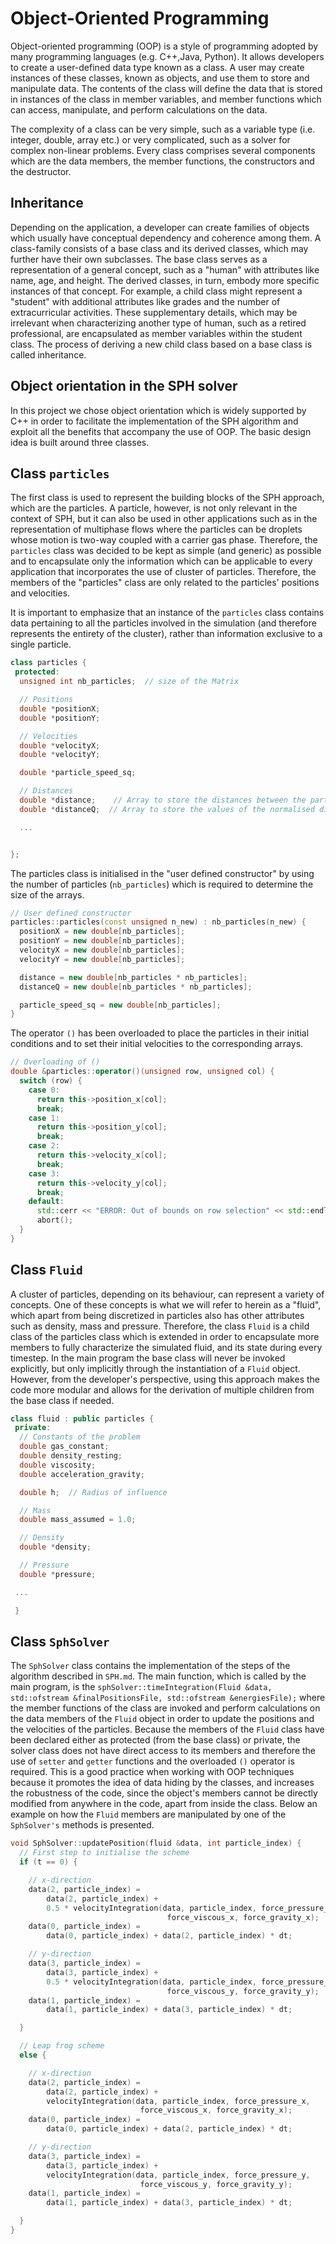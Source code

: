 # Object-Oriented Programming

Object-oriented programming (OOP) is a style of programming adopted by many programming languages (e.g. C++,Java, Python). It allows developers to create a user-defined data type known as a class. A user may create instances of these classes, known as objects, and use them to store and manipulate data. The contents of the class will define the data that is stored in instances of the class in member variables, and member functions which can access, manipulate, and perform calculations on the data.

The complexity of a class can be very simple, such as a variable type (i.e. integer, double, array etc.) or very complicated, such as a solver for complex non-linear problems. Every class comprises several components which are the data members, the member functions, the constructors and the destructor.

## Inheritance

Depending on the application, a developer can create families of objects which usually have conceptual dependency and coherence among them. A class-family consists of a base class and its derived classes, which may further have their own subclasses. The base class serves as a representation of a general concept, such as a "human" with attributes like name, age, and height. The derived classes, in turn, embody more specific instances of that concept. For example, a child class might represent a "student" with additional attributes like grades and the number of extracurricular activities. These supplementary details, which may be irrelevant when characterizing another type of human, such as a retired professional, are encapsulated as member variables within the student class. The process of deriving a new child class based on a base class is called inheritance.

## Object orientation in the SPH solver

In this project we chose object orientation which is widely supported by C++ in order to facilitate the implementation of the SPH algorithm and exploit all the benefits that accompany the use of OOP. The basic design idea is built around three classes.

## Class `particles`

The first class is used to represent the building blocks of the SPH approach, which are the particles. A particle, however, is not only relevant in the context of SPH, but it can also be used in other applications such as in the representation of multiphase flows where the particles can be droplets whose motion is two-way coupled with a carrier gas phase. Therefore, the `particles` class was decided to be kept as simple (and generic) as possible and to encapsulate only the information which can be applicable to every application that incorporates the use of cluster of particles. Therefore, the members of the "particles" class are only related to the particles' positions and velocities.

It is important to emphasize that an instance of the `particles` class contains data pertaining to all the particles involved in the simulation (and therefore represents the entirety of the cluster), rather than information exclusive to a single particle.

```cpp
class particles {
 protected:
  unsigned int nb_particles;  // size of the Matrix

  // Positions
  double *positionX;
  double *positionY;

  // Velocities
  double *velocityX;
  double *velocityY;

  double *particle_speed_sq;

  // Distances
  double *distance;    // Array to store the distances between the particles
  double *distanceQ;  // Array to store the values of the normalised distance q

  ...


};
```

The particles class is initialised in the "user defined constructor" by using the number of particles (`nb_particles`) which is required to determine the size of the arrays.

```cpp
// User defined constructor
particles::particles(const unsigned n_new) : nb_particles(n_new) {
  positionX = new double[nb_particles];
  positionY = new double[nb_particles];
  velocityX = new double[nb_particles];
  velocityY = new double[nb_particles];

  distance = new double[nb_particles * nb_particles];
  distanceQ = new double[nb_particles * nb_particles];

  particle_speed_sq = new double[nb_particles];
}
```

The operator `()` has been overloaded to place the particles in their initial conditions and to set their initial velocities to the corresponding arrays.

```cpp
// Overloading of ()
double &particles::operator()(unsigned row, unsigned col) {
  switch (row) {
    case 0:
      return this->position_x[col];
      break;
    case 1:
      return this->position_y[col];
      break;
    case 2:
      return this->velocity_x[col];
      break;
    case 3:
      return this->velocity_y[col];
      break;
    default:
      std::cerr << "ERROR: Out of bounds on row selection" << std::endl;
      abort();
  }
}
```

## Class `Fluid`

A cluster of particles, depending on its behaviour, can represent a variety of concepts. One of these concepts is what we will refer to herein as a "fluid", which apart from being discretized in particles also has other attributes such as density, mass and pressure. Therefore, the class `Fluid` is a child class of the particles class which is extended in order to encapsulate more members to fully characterize the simulated fluid, and its state during every timestep. In the main program the base class will never be invoked explicitly, but only implicitly through the instantiation of a `Fluid` object. However, from the developer's perspective, using this approach makes the code more modular and allows for the derivation of multiple children from the base class if needed.

```cpp
class fluid : public particles {
 private:
  // Constants of the problem
  double gas_constant;
  double density_resting;
  double viscosity;
  double acceleration_gravity;

  double h;  // Radius of influence

  // Mass
  double mass_assumed = 1.0;

  // Density
  double *density;

  // Pressure
  double *pressure;

 ...

 }
```


## Class `SphSolver`

The `SphSolver` class contains the implementation of the steps of the algorithm described in `SPH.md`. The main function, which is called by the main program, is the `sphSolver::timeIntegration(Fluid &data, std::ofstream &finalPositionsFile, std::ofstream &energiesFile);` where the member functions of the class are invoked and perform calculations on the data members of the `Fluid` object in order to update the positions and the velocities of the particles. Because the members of the `Fluid` class have been declared either as protected (from the base class) or private, the solver class does not have direct access to its members and therefore the use of `setter` and `getter` functions and the overloaded `()` operator is required. This is a good practice when working with OOP techniques because it promotes the idea of data hiding by the classes, and increases the robustness of the code, since the object's members cannot be directly modified from anywhere in the code, apart from inside the class. Below an example on how the `Fluid` members are manipulated by one of the `SphSolver's` methods is presented.

```cpp
void SphSolver::updatePosition(fluid &data, int particle_index) {
  // First step to initialise the scheme
  if (t == 0) {

    // x-direction
    data(2, particle_index) =
        data(2, particle_index) +
        0.5 * velocityIntegration(data, particle_index, force_pressure_x,
                                   force_viscous_x, force_gravity_x);
    data(0, particle_index) =
        data(0, particle_index) + data(2, particle_index) * dt;

    // y-direction
    data(3, particle_index) =
        data(3, particle_index) +
        0.5 * velocityIntegration(data, particle_index, force_pressure_y,
                                   force_viscous_y, force_gravity_y);
    data(1, particle_index) =
        data(1, particle_index) + data(3, particle_index) * dt;

  }

  // Leap frog scheme
  else {

    // x-direction
    data(2, particle_index) =
        data(2, particle_index) +
        velocityIntegration(data, particle_index, force_pressure_x,
                             force_viscous_x, force_gravity_x);
    data(0, particle_index) =
        data(0, particle_index) + data(2, particle_index) * dt;

    // y-direction
    data(3, particle_index) =
        data(3, particle_index) +
        velocityIntegration(data, particle_index, force_pressure_y,
                             force_viscous_y, force_gravity_y);
    data(1, particle_index) =
        data(1, particle_index) + data(3, particle_index) * dt;

  }
}

```
